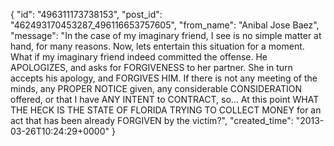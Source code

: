  {
   "id": "496311173738153",
   "post_id": "462493170453287_496116653757605",
   "from_name": "Anibal Jose Baez",
   "message": "In the case of my imaginary friend, I see is no simple matter at hand, for many reasons. Now, lets entertain this situation for a moment. What if my imaginary friend indeed committed the offense. He APOLOGIZES, and asks for FORGIVENESS to her partner. She in turn accepts his apology, and FORGIVES HIM. If there is not any meeting of the minds, any PROPER NOTICE given, any considerable CONSIDERATION offered, or that I have ANY INTENT to CONTRACT, so... At this point WHAT THE HECK IS THE STATE OF FLORIDA TRYING TO COLLECT MONEY for an act that has been already FORGIVEN by the victim?",
   "created_time": "2013-03-26T10:24:29+0000"
 }
